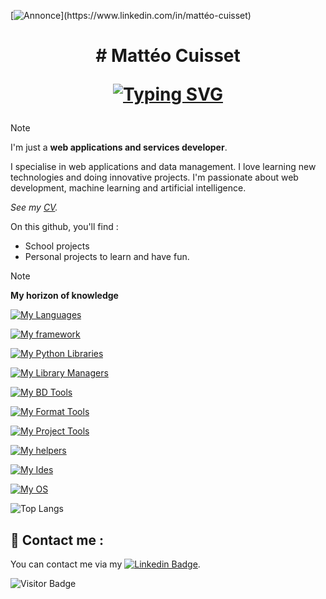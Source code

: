 [![Annonce](https://readme-typing-svg.demolab.com?font=Roboto&weight=500&size=25&pause=5000&color=F70000&background=FFEB00&center=true&vCenter=true&random=true&width=1100&lines=Actuellement+%C3%A0+la+recherche+d'un+stage+pour+mars+2025.)](https://www.linkedin.com/in/mattéo-cuisset)

<h1 align='center'>
  # Mattéo Cuisset
  
  <a href="https://git.io/typing-svg"><img src="https://readme-typing-svg.demolab.com?font=Fira+Code&weight=500&size=25&pause=1000&center=true&vCenter=true&random=true&width=450&lines=%C3%89tudiant+d%C3%A9veloppeur+fullstack" alt="Typing SVG" /></a>
</h1>

> [!NOTE]
> I'm just a **web applications and services developer**.
> 
> I specialise in web applications and data management.
> I love learning new technologies and doing innovative projects.
> I'm passionate about web development, machine learning and artificial intelligence.
>
> *See my [CV](/CV-CUISSET-Matteo.pdf).*
> 
> On this github, you'll find :
> - School projects
> - Personal projects to learn and have fun.


> [!NOTE]
> **My horizon of knowledge**
> 
> [![My Languages](https://skillicons.dev/icons?i=ts,python,js,java,php,kotlin,arduino,dart)](https://skillicons.dev)
>
> [![My framework](https://skillicons.dev/icons?i=flask,fastapi,laravel,symfony,spring,flutter,angular,react,nextjs,tailwind,bootstrap,tailwind,sass,materialui)](https://skillicons.dev)
>
> [![My Python Libraries](https://skillicons.dev/icons?i=pytorch,opencv,selenium,tensorflow)](https://skillicons.dev)
>
> [![My Library Managers](https://skillicons.dev/icons?i=pnpm,npm,gradle,maven,uv)](https://skillicons.dev)
>
> [![My BD Tools](https://skillicons.dev/icons?i=sqlite,postgresql,mysql,mongodb,cassandra,neo4j)](https://skillicons.dev)
>
> [![My Format Tools](https://skillicons.dev/icons?i=scss,css,html,md)](https://skillicons.dev)
>
> [![My Project Tools](https://skillicons.dev/icons?i=bash,powershell,git,github,githubactions,gitlab,nodejs,ros,docker,kubernetes,terraform,nomad,postman)](https://skillicons.dev)
>
> [![My helpers](https://skillicons.dev/icons?i=stackoverflow,codepen,discord)](https://skillicons.dev)
>
> [![My Ides](https://skillicons.dev/icons?i=vscode,idea,phpstorm,pycharm,webstorm,sublime,androidstudio,emacs,electron,eclipse,atom,cursor)](https://skillicons.dev)
> 
> [![My OS](https://skillicons.dev/icons?i=linux,ubuntu,windows)](https://skillicons.dev)
>
> ![Top Langs](https://github-readme-stats.vercel.app/api/top-langs/?username=flyns157&layout=compact)


## 💬 Contact me :
You can contact me via my [![Linkedin Badge](https://img.shields.io/badge/Linkedin-%230077B5.svg?&style=for-the-badge&logo=linkedin&logoColor=white)](https://www.linkedin.com/in/mattéo-cuisset).


![Visitor Badge](https://visitor-badge.laobi.icu/badge?page_id=flyns157)

